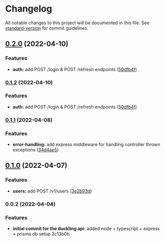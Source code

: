 # Changelog

All notable changes to this project will be documented in this file. See [standard-version](https://github.com/conventional-changelog/standard-version) for commit guidelines.

## [0.2.0](https://github.com/svoliviu/duckling-API/compare/v0.1.1...v0.2.0) (2022-04-10)


### Features

* **auth:** add POST /login & POST /refresh endpoints ([50dfb4f](https://github.com/svoliviu/duckling-API/commit/50dfb4fb6604733203e5074315de3ef5182f3736))

### [0.1.2](https://github.com/svoliviu/duckling-API/compare/v0.1.1...v0.1.2) (2022-04-10)


### Features

* **auth:** add POST /login & POST /refresh endpoints ([50dfb4f](https://github.com/svoliviu/duckling-API/commit/50dfb4fb6604733203e5074315de3ef5182f3736))

### [0.1.1](https://github.com/svoliviu/duckling-API/compare/v0.1.0...v0.1.1) (2022-04-08)


### Features

* **error-handling:** add express middleware for handling controller thrown exceptions ([34d4ae5](https://github.com/svoliviu/duckling-API/commit/34d4ae5f2143a5fe91a15b69988f1caea61ea10c))

## [0.1.0](https://github.com/svoliviu/duckling-API/compare/v0.0.2...v0.1.0) (2022-04-07)


### Features

* **users:** add POST /v1/users ([3e2b93d](https://github.com/svoliviu/duckling-API/commit/3e2b93d2888a8ea06eaeebb4d95bb5ab8f01e6a6))

### 0.0.2 (2022-04-04)


### Features

* **initial commit for the duckling api:** added node + typescript + express + prisma db setup 2c13b0b
